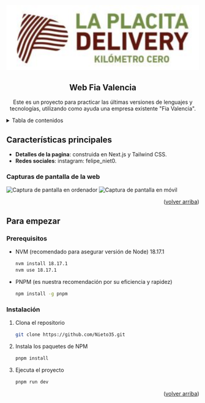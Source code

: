 <a name="readme-top"></a>

<div align="center">


<a href="https://github.com/Nieto35">
  <img src="./public/LOGO-PLACITA-WEB.jpg" alt="Logo" width="800" />
</a>

## Web Fia Valencia

Este es un proyecto para practicar las últimas versiones de lenguajes y tecnologías,
utilizando como ayuda una empresa existente "Fia Valencia".

</div>

<details>
<summary>Tabla de contenidos</summary>

- [Características principales](#características-principales)
  - [Capturas de pantalla de la web:](#capturas-de-pantalla-de-la-web)
- [Para empezar](#para-empezar)
  - [Prerequisitos](#prerequisitos)
  - [Instalación](#instalación)

</details>

## Características principales

- **Detalles de la pagina**: construida en Next.js y Tailwind CSS.
- **Redes sociales**: instagram: felipe_niet0.

### Capturas de pantalla de la web

![Captura de pantalla en ordenador](https://github.com/Nieto35/blob/master/public/screenshots/desktop_1.JPG)
![Captura de pantalla en móvil](https://github.com/Nieto35/blob/master/public/screenshots/mobile_1.PNG)

<p align="right">(<a href="#readme-top">volver arriba</a>)</p>

## Para empezar

### Prerequisitos

- NVM (recomendado para asegurar versión de Node) 
 18.17.1
  ```sh
  nvm install 18.17.1
  nvm use 18.17.1
  ```



- PNPM (es nuestra recomendación por su eficiencia y rapidez)

  ```sh
  npm install -g pnpm
  ```


### Instalación

1. Clona el repositorio

   ```sh
   git clone https://github.com/Nieto35.git
   ```

2. Instala los paquetes de NPM

   ```sh
   pnpm install
   ```

3. Ejecuta el proyecto

   ```sh
   pnpm run dev
   ```

<p align="right">(<a href="#readme-top">volver arriba</a>)</p>